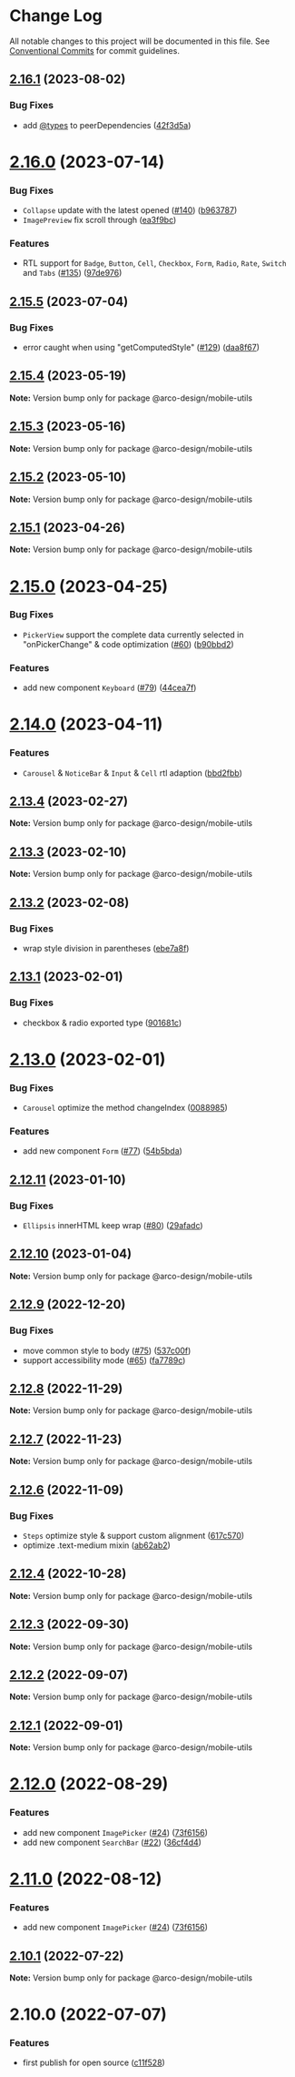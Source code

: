# Change Log

All notable changes to this project will be documented in this file.
See [Conventional Commits](https://conventionalcommits.org) for commit guidelines.

## [2.16.1](https://github.com/arco-design/arco-design-mobile/compare/@arco-design/mobile-utils@2.16.0...@arco-design/mobile-utils@2.16.1) (2023-08-02)


### Bug Fixes

* add [@types](https://github.com/types) to peerDependencies ([42f3d5a](https://github.com/arco-design/arco-design-mobile/commit/42f3d5ab19144702d7c371c6cbd1aa031a690abe))





# [2.16.0](https://github.com/arco-design/arco-design-mobile/compare/@arco-design/mobile-utils@2.15.5...@arco-design/mobile-utils@2.16.0) (2023-07-14)


### Bug Fixes

* `Collapse` update with the latest opened ([#140](https://github.com/arco-design/arco-design-mobile/issues/140)) ([b963787](https://github.com/arco-design/arco-design-mobile/commit/b96378761557f4d90f09f789f662e9d3588c3cbd))
* `ImagePreview` fix scroll through ([ea3f9bc](https://github.com/arco-design/arco-design-mobile/commit/ea3f9bc5d0980f70c81e2de99084e0a11187b3c1))


### Features

* RTL support for `Badge`, `Button`, `Cell`, `Checkbox`, `Form`, `Radio`, `Rate`, `Switch` and `Tabs` ([#135](https://github.com/arco-design/arco-design-mobile/issues/135)) ([97de976](https://github.com/arco-design/arco-design-mobile/commit/97de976ba514ec0f48103bd4f0c535ebceb8981a))





## [2.15.5](https://github.com/arco-design/arco-design-mobile/compare/@arco-design/mobile-utils@2.15.4...@arco-design/mobile-utils@2.15.5) (2023-07-04)


### Bug Fixes

* error caught when using "getComputedStyle" ([#129](https://github.com/arco-design/arco-design-mobile/issues/129)) ([daa8f67](https://github.com/arco-design/arco-design-mobile/commit/daa8f67961d9d2751a14c0c3f7759b54fe0579cb))





## [2.15.4](https://github.com/arco-design/arco-design-mobile/compare/@arco-design/mobile-utils@2.15.3...@arco-design/mobile-utils@2.15.4) (2023-05-19)

**Note:** Version bump only for package @arco-design/mobile-utils





## [2.15.3](https://github.com/arco-design/arco-design-mobile/compare/@arco-design/mobile-utils@2.15.2...@arco-design/mobile-utils@2.15.3) (2023-05-16)

**Note:** Version bump only for package @arco-design/mobile-utils





## [2.15.2](https://github.com/arco-design/arco-design-mobile/compare/@arco-design/mobile-utils@2.15.1...@arco-design/mobile-utils@2.15.2) (2023-05-10)

**Note:** Version bump only for package @arco-design/mobile-utils





## [2.15.1](https://github.com/arco-design/arco-design-mobile/compare/@arco-design/mobile-utils@2.15.0...@arco-design/mobile-utils@2.15.1) (2023-04-26)

**Note:** Version bump only for package @arco-design/mobile-utils





# [2.15.0](https://github.com/arco-design/arco-design-mobile/compare/@arco-design/mobile-utils@2.14.0...@arco-design/mobile-utils@2.15.0) (2023-04-25)


### Bug Fixes

* `PickerView` support the complete data currently selected in "onPickerChange" & code optimization ([#60](https://github.com/arco-design/arco-design-mobile/issues/60)) ([b90bbd2](https://github.com/arco-design/arco-design-mobile/commit/b90bbd24bd1fee554ef095144b25b6f36132fa0f))


### Features

* add new component `Keyboard` ([#79](https://github.com/arco-design/arco-design-mobile/issues/79)) ([44cea7f](https://github.com/arco-design/arco-design-mobile/commit/44cea7fe8e4febde454a83edfda9a546409213ed))





# [2.14.0](https://github.com/arco-design/arco-design-mobile/compare/@arco-design/mobile-utils@2.13.4...@arco-design/mobile-utils@2.14.0) (2023-04-11)


### Features

* `Carousel` & `NoticeBar` & `Input` & `Cell` rtl adaption ([bbd2fbb](https://github.com/arco-design/arco-design-mobile/commit/bbd2fbb3689a807f0d37b7ac51ac131e37224ae6))





## [2.13.4](https://github.com/arco-design/arco-design-mobile/compare/@arco-design/mobile-utils@2.13.3...@arco-design/mobile-utils@2.13.4) (2023-02-27)

**Note:** Version bump only for package @arco-design/mobile-utils





## [2.13.3](https://github.com/arco-design/arco-design-mobile/compare/@arco-design/mobile-utils@2.13.2...@arco-design/mobile-utils@2.13.3) (2023-02-10)

**Note:** Version bump only for package @arco-design/mobile-utils





## [2.13.2](https://github.com/arco-design/arco-design-mobile/compare/@arco-design/mobile-utils@2.13.1...@arco-design/mobile-utils@2.13.2) (2023-02-08)


### Bug Fixes

* wrap style division in parentheses ([ebe7a8f](https://github.com/arco-design/arco-design-mobile/commit/ebe7a8f8ba6f51ac75b45488b672e48ca9c2e0bb))





## [2.13.1](https://github.com/arco-design/arco-design-mobile/compare/@arco-design/mobile-utils@2.13.0...@arco-design/mobile-utils@2.13.1) (2023-02-01)


### Bug Fixes

* checkbox & radio exported type ([901681c](https://github.com/arco-design/arco-design-mobile/commit/901681ccfd4788b3e50954dbde6e4475ac1dbdc4))





# [2.13.0](https://github.com/arco-design/arco-design-mobile/compare/@arco-design/mobile-utils@2.12.11...@arco-design/mobile-utils@2.13.0) (2023-02-01)


### Bug Fixes

* `Carousel` optimize the method changeIndex ([0088985](https://github.com/arco-design/arco-design-mobile/commit/00889858f2826987db4930a84e297ac0399443c5))


### Features

* add new component `Form` ([#77](https://github.com/arco-design/arco-design-mobile/issues/77)) ([54b5bda](https://github.com/arco-design/arco-design-mobile/commit/54b5bda1c66b8318b59c9031fb0634c93dd94c7b))





## [2.12.11](https://github.com/arco-design/arco-design-mobile/compare/@arco-design/mobile-utils@2.12.10...@arco-design/mobile-utils@2.12.11) (2023-01-10)


### Bug Fixes

*  `Ellipsis` innerHTML keep wrap ([#80](https://github.com/arco-design/arco-design-mobile/issues/80)) ([29afadc](https://github.com/arco-design/arco-design-mobile/commit/29afadc571bba16fd2b8641622de1f2d0fbf5ba4))





## [2.12.10](https://github.com/arco-design/arco-design-mobile/compare/@arco-design/mobile-utils@2.12.9...@arco-design/mobile-utils@2.12.10) (2023-01-04)

**Note:** Version bump only for package @arco-design/mobile-utils





## [2.12.9](https://github.com/arco-design/arco-design-mobile/compare/@arco-design/mobile-utils@2.12.8...@arco-design/mobile-utils@2.12.9) (2022-12-20)


### Bug Fixes

* move common style to body ([#75](https://github.com/arco-design/arco-design-mobile/issues/75)) ([537c00f](https://github.com/arco-design/arco-design-mobile/commit/537c00ff869128e189d6b25b34061661e810f777))
* support accessibility mode ([#65](https://github.com/arco-design/arco-design-mobile/issues/65)) ([fa7789c](https://github.com/arco-design/arco-design-mobile/commit/fa7789c1866341244cbffcbef1d1be375880bd82))





## [2.12.8](https://github.com/arco-design/arco-design-mobile/compare/@arco-design/mobile-utils@2.12.7...@arco-design/mobile-utils@2.12.8) (2022-11-29)

**Note:** Version bump only for package @arco-design/mobile-utils





## [2.12.7](https://github.com/arco-design/arco-design-mobile/compare/@arco-design/mobile-utils@2.12.6...@arco-design/mobile-utils@2.12.7) (2022-11-23)

**Note:** Version bump only for package @arco-design/mobile-utils





## [2.12.6](https://github.com/arco-design/arco-design-mobile/compare/@arco-design/mobile-utils@2.12.4...@arco-design/mobile-utils@2.12.6) (2022-11-09)


### Bug Fixes

* `Steps` optimize style & support custom alignment ([617c570](https://github.com/arco-design/arco-design-mobile/commit/617c57003135215787897b48c07d2b674c482828))
* optimize .text-medium mixin ([ab62ab2](https://github.com/arco-design/arco-design-mobile/commit/ab62ab2cdb51174cbd2106467bbf1a3db4694982))





## [2.12.4](https://github.com/arco-design/arco-design-mobile/compare/@arco-design/mobile-utils@2.12.3...@arco-design/mobile-utils@2.12.4) (2022-10-28)

**Note:** Version bump only for package @arco-design/mobile-utils





## [2.12.3](https://github.com/arco-design/arco-design-mobile/compare/@arco-design/mobile-utils@2.12.2...@arco-design/mobile-utils@2.12.3) (2022-09-30)

**Note:** Version bump only for package @arco-design/mobile-utils





## [2.12.2](https://github.com/arco-design/arco-design-mobile/compare/@arco-design/mobile-utils@2.12.1...@arco-design/mobile-utils@2.12.2) (2022-09-07)

**Note:** Version bump only for package @arco-design/mobile-utils





## [2.12.1](https://github.com/arco-design/arco-design-mobile/compare/@arco-design/mobile-utils@2.12.0...@arco-design/mobile-utils@2.12.1) (2022-09-01)

**Note:** Version bump only for package @arco-design/mobile-utils





# [2.12.0](https://github.com/arco-design/arco-design-mobile/compare/@arco-design/mobile-utils@2.10.1...@arco-design/mobile-utils@2.12.0) (2022-08-29)


### Features

* add new component `ImagePicker` ([#24](https://github.com/arco-design/arco-design-mobile/issues/24)) ([73f6156](https://github.com/arco-design/arco-design-mobile/commit/73f615651f46dc670f29733f6b99ec56795fc48b))
* add new component `SearchBar` ([#22](https://github.com/arco-design/arco-design-mobile/issues/22)) ([36cf4d4](https://github.com/arco-design/arco-design-mobile/commit/36cf4d4d61506358cd84b41738d817db8399c04f))





# [2.11.0](https://github.com/arco-design/arco-design-mobile/compare/@arco-design/mobile-utils@2.10.1...@arco-design/mobile-utils@2.11.0) (2022-08-12)


### Features

* add new component `ImagePicker` ([#24](https://github.com/arco-design/arco-design-mobile/issues/24)) ([73f6156](https://github.com/arco-design/arco-design-mobile/commit/73f615651f46dc670f29733f6b99ec56795fc48b))





## [2.10.1](https://github.com/arco-design/arco-design-mobile/compare/@arco-design/mobile-utils@2.10.0...@arco-design/mobile-utils@2.10.1) (2022-07-22)

**Note:** Version bump only for package @arco-design/mobile-utils





# 2.10.0 (2022-07-07)


### Features

* first publish for open source ([c11f528](https://github.com/arco-design/arco-design-mobile/commit/c11f528880afe3807f8d96e7667fd5b630a47f7e))
